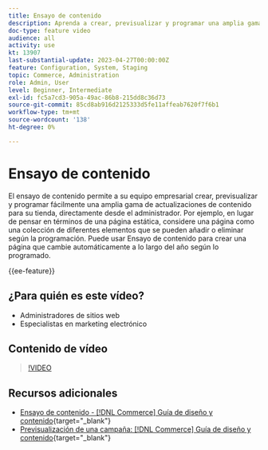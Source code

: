 ```yaml
---
title: Ensayo de contenido
description: Aprenda a crear, previsualizar y programar una amplia gama de actualizaciones de contenido para su tienda directamente desde el administrador.
doc-type: feature video
audience: all
activity: use
kt: 13907
last-substantial-update: 2023-04-27T00:00:00Z
feature: Configuration, System, Staging
topic: Commerce, Administration
role: Admin, User
level: Beginner, Intermediate
exl-id: fc5a7cd3-905a-49ac-86b8-215dd8c36d73
source-git-commit: 85cd8ab916d2125333d5fe11affeab7620f7f6b1
workflow-type: tm+mt
source-wordcount: '138'
ht-degree: 0%

---
```


# Ensayo de contenido

El ensayo de contenido permite a su equipo empresarial crear, previsualizar y programar fácilmente una amplia gama de actualizaciones de contenido para su tienda, directamente desde el administrador. Por ejemplo, en lugar de pensar en términos de una página estática, considere una página como una colección de diferentes elementos que se pueden añadir o eliminar según la programación. Puede usar Ensayo de contenido para crear una página que cambie automáticamente a lo largo del año según lo programado.

{{ee-feature}}

## ¿Para quién es este vídeo?

- Administradores de sitios web
- Especialistas en marketing electrónico

## Contenido de vídeo

>[!VIDEO](https://video.tv.adobe.com/v/343784?quality=12&learn=on)

## Recursos adicionales

- [Ensayo de contenido - [!DNL Commerce] Guía de diseño y contenido](https://experienceleague.adobe.com/docs/commerce-admin/content-design/staging/content-staging.html){target="_blank"}
- [Previsualización de una campaña: [!DNL Commerce] Guía de diseño y contenido](https://experienceleague.adobe.com/docs/commerce-admin/content-design/staging/content-staging-preview.html){target="_blank"}
